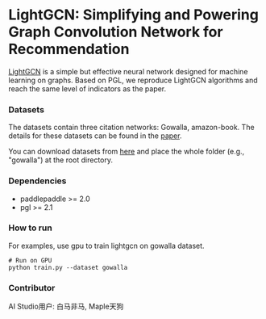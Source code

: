 # LightGCN: Simplifying and Powering Graph Convolution Network for Recommendation 

[LightGCN](https://arxiv.org/pdf/2002.02126.pdf) is a simple but effective neural network designed for machine learning on graphs. Based on PGL, we reproduce LightGCN algorithms and reach the same level of indicators as the paper.

### Datasets

The datasets contain three citation networks: Gowalla, amazon-book. The details for these datasets can be found in the [paper](https://arxiv.org/abs/2002.02126).

You can download datasets from [here](https://github.com/kuandeng/LightGCN) and place the whole folder (e.g., "gowalla") at the root directory.

### Dependencies

- paddlepaddle >= 2.0 
- pgl >= 2.1

### How to run

For examples, use gpu to train lightgcn on gowalla dataset.
```
# Run on GPU
python train.py --dataset gowalla
```

### Contributor

AI Studio用户: 白马非马, Maple天狗
